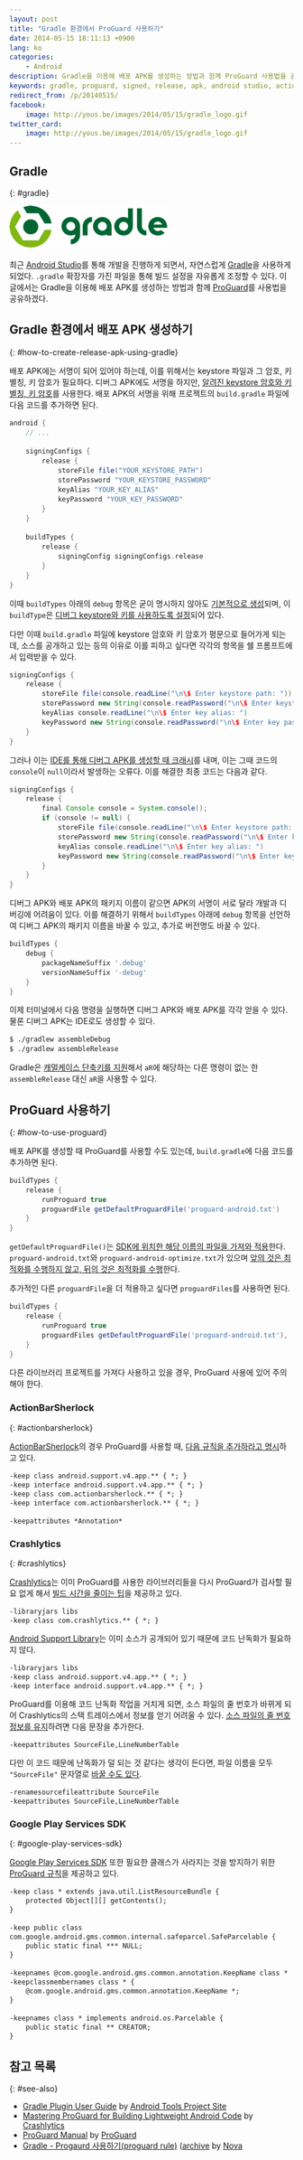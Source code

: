 ```yaml
---
layout: post
title: "Gradle 환경에서 ProGuard 사용하기"
date: 2014-05-15 18:11:13 +0900
lang: ko
categories:
    - Android
description: Gradle을 이용해 배포 APK를 생성하는 방법과 함께 ProGuard 사용법을 공유한다.
keywords: gradle, proguard, signed, release, apk, android studio, actionbarsherlock, crashlytics, google play services sdk
redirect_from: /p/20140515/
facebook:
    image: http://yous.be/images/2014/05/15/gradle_logo.gif
twitter_card:
    image: http://yous.be/images/2014/05/15/gradle_logo.gif
---
```


## Gradle
{: #gradle}

![Gradle](/images/2014/05/15/gradle_logo.gif)

최근 [Android Studio][]를 통해 개발을 진행하게 되면서, 자연스럽게 [Gradle][]을 사용하게 되었다. `.gradle` 확장자를 가진 파일을 통해 빌드 설정을 자유롭게 조정할 수 있다. 이 글에서는 Gradle을 이용해 배포 APK를 생성하는 방법과 함께 [ProGuard][]를 사용법을 공유하겠다.

[Android Studio]: https://developer.android.com/studio
[Gradle]: https://gradle.org
[ProGuard]: https://www.guardsquare.com/en/products/proguard

<!-- more -->

## Gradle 환경에서 배포 APK 생성하기
{: #how-to-create-release-apk-using-gradle}

배포 APK에는 서명이 되어 있어야 하는데, 이를 위해서는 keystore 파일과 그 암호, 키 별칭, 키 암호가 필요하다. 디버그 APK에도 서명을 하지만, [알려진 keystore 암호와 키 별칭, 키 암호][Signing in Debug Mode]를 사용한다. 배포 APK의 서명을 위해 프로젝트의 `build.gradle` 파일에 다음 코드를 추가하면 된다.

[Signing in Debug Mode]: https://developer.android.com/studio/publish/app-signing#debug-mode

``` groovy
android {
    // ...

    signingConfigs {
        release {
            storeFile file("YOUR_KEYSTORE_PATH")
            storePassword "YOUR_KEYSTORE_PASSWORD"
            keyAlias "YOUR_KEY_ALIAS"
            keyPassword "YOUR_KEY_PASSWORD"
        }
    }

    buildTypes {
        release {
            signingConfig signingConfigs.release
        }
    }
}
```

이때 `buildTypes` 아래의 `debug` 항목은 굳이 명시하지 않아도 [기본적으로 생성][TOC-Build-Types]되며, 이 `buildType`은 [디버그 keystore와 키를 사용하도록 설정][TOC-Signing-Configurations]되어 있다.

[TOC-Build-Types]: http://tools.android.com/tech-docs/new-build-system/user-guide#TOC-Build-Types
[TOC-Signing-Configurations]: http://tools.android.com/tech-docs/new-build-system/user-guide#TOC-Signing-Configurations

다만 이때 `build.gradle` 파일에 keystore 암호와 키 암호가 평문으로 들어가게 되는데, 소스를 공개하고 있는 등의 이유로 이를 피하고 싶다면 각각의 항목을 쉘 프롬프트에서 입력받을 수 있다.

``` groovy
signingConfigs {
    release {
        storeFile file(console.readLine("\n\$ Enter keystore path: "))
        storePassword new String(console.readPassword("\n\$ Enter keystore password: "))
        keyAlias console.readLine("\n\$ Enter key alias: ")
        keyPassword new String(console.readPassword("\n\$ Enter key password: "))
    }
}
```

그러나 이는 [IDE를 통해 디버그 APK를 생성할 때 크래시][How to create a release signed apk file using Gradle?]를 내며, 이는 그때 코드의 `console`이 `null`이라서 발생하는 오류다. 이를 해결한 최종 코드는 다음과 같다.

[How to create a release signed apk file using Gradle?]: https://stackoverflow.com/questions/18328730/how-to-create-a-release-signed-apk-file-using-gradle#19210105

``` groovy
signingConfigs {
    release {
        final Console console = System.console();
        if (console != null) {
            storeFile file(console.readLine("\n\$ Enter keystore path: "))
            storePassword new String(console.readPassword("\n\$ Enter keystore password: "))
            keyAlias console.readLine("\n\$ Enter key alias: ")
            keyPassword new String(console.readPassword("\n\$ Enter key password: "))
        }
    }
}
```

디버그 APK와 배포 APK의 패키지 이름이 같으면 APK의 서명이 서로 달라 개발과 디버깅에 어려움이 있다. 이를 해결하기 위해서 `buildTypes` 아래에 `debug` 항목을 선언하여 디버그 APK의 패키지 이름을 바꿀 수 있고, 추가로 버전명도 바꿀 수 있다.

``` groovy
buildTypes {
    debug {
        packageNameSuffix '.debug'
        versionNameSuffix '-debug'
    }
}
```

이제 터미널에서 다음 명령을 실행하면 디버그 APK와 배포 APK를 각각 얻을 수 있다. 물론 디버그 APK는 IDE로도 생성할 수 있다.

``` sh
$ ./gradlew assembleDebug
$ ./gradlew assembleRelease
```

Gradle은 [캐멀케이스 단축키를 지원][TOC-Android-tasks]해서 `aR`에 해당하는 다른 명령이 없는 한 `assembleRelease` 대신 `aR`을 사용할 수 있다.

[TOC-Android-tasks]: http://tools.android.com/tech-docs/new-build-system/user-guide#TOC-Android-tasks

## ProGuard 사용하기
{: #how-to-use-proguard}

배포 APK를 생성할 때 ProGuard를 사용할 수도 있는데, `build.gradle`에 다음 코드를 추가하면 된다.

``` groovy
buildTypes {
    release {
        runProguard true
        proguardFile getDefaultProguardFile('proguard-android.txt')
    }
}
```

`getDefaultProguardFile()`는 [SDK에 위치한 해당 이름의 파일을 가져와 적용][TOC-Running-ProGuard]한다. `proguard-android.txt`와 `proguard-android-optimize.txt`가 있으며 [앞의 것은 최적화를 수행하지 않고, 뒤의 것은 최적화를 수행][TOC-Running-ProGuard]한다.

[TOC-Running-ProGuard]: http://tools.android.com/tech-docs/new-build-system/user-guide#TOC-Running-ProGuard

추가적인 다른 `proguardFile`을 더 적용하고 싶다면 `proguardFiles`를 사용하면 된다.

``` groovy
buildTypes {
    release {
        runProguard true
        proguardFiles getDefaultProguardFile('proguard-android.txt'), 'proguard-project.txt'
    }
}
```

다른 라이브러리 프로젝트를 가져다 사용하고 있을 경우, ProGuard 사용에 있어 주의해야 한다.

### ActionBarSherlock
{: #actionbarsherlock}

[ActionBarSherlock][]의 경우 ProGuard를 사용할 때, [다음 규칙을 추가하라고 명시][ActionBarSherlock FAQ]하고 있다.

[ActionBarSherlock]: http://actionbarsherlock.com
[ActionBarSherlock FAQ]: http://actionbarsherlock.com/faq.html

```
-keep class android.support.v4.app.** { *; }
-keep interface android.support.v4.app.** { *; }
-keep class com.actionbarsherlock.** { *; }
-keep interface com.actionbarsherlock.** { *; }

-keepattributes *Annotation*
```

### Crashlytics
{: #crashlytics}

[Crashlytics][]는 이미 ProGuard를 사용한 라이브러리들을 다시 ProGuard가 검사할 필요 없게 해서 [빌드 시간을 줄이는 팁][Mastering ProGuard for Building Lightweight Android Code]을 제공하고 있다.

[Crashlytics]: https://try.crashlytics.com
[Mastering ProGuard for Building Lightweight Android Code]: https://fabric.io/blog/2014/02/18/mastering-proguard-for-building-lightweight-android-code

```
-libraryjars libs
-keep class com.crashlytics.** { *; }
```

[Android Support Library][]는 이미 소스가 공개되어 있기 때문에 코드 난독화가 필요하지 않다.

[Android Support Library]: https://developer.android.com/topic/libraries/support-library/

```
-libraryjars libs
-keep class android.support.v4.app.** { *; }
-keep interface android.support.v4.app.** { *; }
```

ProGuard를 이용해 코드 난독화 작업을 거치게 되면, 소스 파일의 줄 번호가 바뀌게 되어 Crashlytics의 스택 트레이스에서 정보를 얻기 어려울 수 있다. [소스 파일의 줄 번호 정보를 유지][Android Studio and IntelliJ with ProGuard]하려면 다음 문장을 추가한다.

[Android Studio and IntelliJ with ProGuard]: https://support.crashlytics.com/knowledgebase/articles/202926-android-studio-and-intellij-with-proguard

```
-keepattributes SourceFile,LineNumberTable
```

다만 이 코드 때문에 난독화가 덜 되는 것 같다는 생각이 든다면, 파일 이름을 모두 `"SourceFile"` 문자열로 [바꿀 수도 있다][Producing useful obfuscated stack traces].

[Producing useful obfuscated stack traces]: https://www.guardsquare.com/en/products/proguard/manual/examples#stacktrace

```
-renamesourcefileattribute SourceFile
-keepattributes SourceFile,LineNumberTable
```

### Google Play Services SDK
{: #google-play-services-sdk}

[Google Play Services SDK][] 또한 필요한 클래스가 사라지는 것을 방지하기 위한 [ProGuard 규칙][Create a Proguard Exception]을 제공하고 있다.

[Google Play Services SDK]: https://developers.google.com/android/guides/overview
[Create a Proguard Exception]: https://developer.android.com/google/play-services/setup.html#Proguard

```
-keep class * extends java.util.ListResourceBundle {
    protected Object[][] getContents();
}

-keep public class com.google.android.gms.common.internal.safeparcel.SafeParcelable {
    public static final *** NULL;
}

-keepnames @com.google.android.gms.common.annotation.KeepName class *
-keepclassmembernames class * {
    @com.google.android.gms.common.annotation.KeepName *;
}

-keepnames class * implements android.os.Parcelable {
    public static final ** CREATOR;
}
```

## 참고 목록
{: #see-also}

- [Gradle Plugin User Guide](http://tools.android.com/tech-docs/new-build-system/user-guide) by [Android Tools Project Site](http://tools.android.com)
- [Mastering ProGuard for Building Lightweight Android Code][] by [Crashlytics][]
- [ProGuard Manual](https://www.guardsquare.com/en/products/proguard/manual) by [ProGuard][]
- [Gradle - Progaurd 사용하기(proguard rule)](http://novafactory.net/archives/2845) ([archive](https://web.archive.org/web/20160805062722/http://novafactory.net/archives/2845) by [Nova](https://plus.google.com/113131691466488717287)
